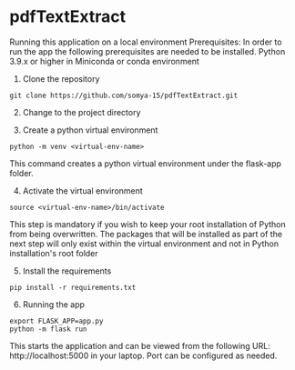 # pdfTextExtract
Running this application on a local environment
Prerequisites:
In order to run the app the following prerequisites are needed to be installed.
Python 3.9.x or higher in Miniconda or conda environment

1. Clone the repository

```
git clone https://github.com/somya-15/pdfTextExtract.git
```

2. Change to the project directory

3. Create a python virtual environment

```
python -m venv <virtual-env-name>
```

This command creates a python virtual environment under the flask-app folder.

4. Activate the virtual environment

```
source <virtual-env-name>/bin/activate
```
This step is mandatory if you wish to keep your root installation of Python from being overwritten. The packages that will be
installed as part of the next step will only exist within the virtual environment and not in Python installation's root
folder

5. Install the requirements

```
pip install -r requirements.txt
```

6. Running the app
```
export FLASK_APP=app.py 
python -m flask run
```

This starts the application and can be viewed from the following URL: http://localhost:5000 in your laptop. Port can
be configured as needed.
